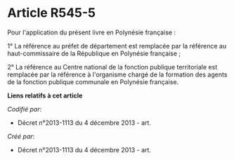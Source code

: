 # Article R545-5

Pour l'application du présent livre en Polynésie française :

1° La référence au préfet de département est remplacée par la référence au haut-commissaire de la République en Polynésie
française ;

2° La référence au Centre national de la fonction publique territoriale est remplacée par la référence à l'organisme chargé
de la formation des agents de la fonction publique communale en Polynésie française.

**Liens relatifs à cet article**

_Codifié par_:

  - Décret n°2013-1113 du 4 décembre 2013 - art.

_Créé par_:

  - Décret n°2013-1113 du 4 décembre 2013 - art.
